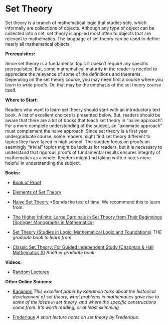 # Set Theory

Set theory is a branch of mathematical logic that studies sets, which informally are collections of objects. Although any type of object can be collected into a set, set theory is applied most often to objects that are relevant to mathematics. The language of set theory can be used to define nearly all mathematical objects.

**Prerequisites:**

Since set theory is a fundamental topic it doesn’t require any specific prerequisites. But, some mathematical maturity in the reader is needed to appreciate the relevance of some of the definitions and theorems. Depending on the set theory course, you may need first a course where you learn to write proofs. Or, that may be the emphasis of the set theory course itself.

**Where to Start:**

Readers who want to learn set theory should start with an introductory text book. A list of excellent choices is presented below. But, readers should be aware that there are a lot of books that teach set theory in “naive approach”. For a more complete understanding of the subject, an “axiomatic approach” must complement the naive approach. Since set theory is a first year undergraduate course, some readers might find set theory different to topics they have faced in high school. The sudden focus on proofs on seemingly “trivial” topics might be tedious for readers, but it is necessary to understand that rigorous proofs of fundamental results ensures integrity of mathematics as a whole. Readers might find taking written notes more helpful in understanding the subject.

**Books:**

* [Book of Proof](http://www.people.vcu.edu/~rhammack/BookOfProof/)

* [Elements of Set Theory](https://www.amazon.com/Elements-Set-Theory-Herbert-Enderton/dp/0122384407)

* [Naive Set Theory](https://www.amazon.com/Naive-Set-Theory-Paul-Halmos/dp/1614271313) *Stands the test of time. We recommend this to learn from.

* [The Higher Infinite: Large Cardinals in Set Theory from Their Beginnings (Springer Monographs in Mathematics)](https://www.amazon.com/Higher-Infinite-Beginnings-Monographs-Mathematics/dp/3540888667)

* [Set Theory (Studies in Logic: Mathematical Logic and Foundations)](https://www.amazon.com/Set-Theory-Studies-Logic-Mathematical/dp/1848900503) *THE graduate book to learn from*

* [Classic Set Theory: For Guided Independent Study (Chapman & Hall Mathematics S)](https://www.amazon.com/Classic-Set-Theory-Independent-Mathematics/dp/0412606100) *Another graduate book*

**Videos:**

* [Random Lectures](https://www.youtube.com/watch?v=qgizzlTVxxs&list=PLR3z46pdylqSRkO1luzzwxR6mPyTyc6ne)

**Other Online Sources:**

* [Kanamori](http://math.bu.edu/people/aki/16.pdf) *This excellent paper by Kanamori talks about the historical development of set theory, what problems in mathematics gave rise to some of the ideas in set theory, and where the specific constructions came from. It's worth reading, or at least skimming*

* [Frederique](http://www1.spms.ntu.edu.sg/~frederique/dm4.pdf) *A short lecture notes on set theory by Frederique.*